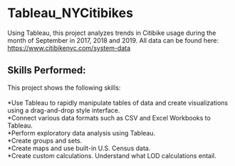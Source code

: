# Tableau_NYCitibikes
Using Tableau, this project analyzes trends in Citibike usage during the month of September in 2017, 2018 and 2019.  All data can be found here: https://www.citibikenyc.com/system-data


## Skills Performed: 
This project shows the following skills:
<br><br>
*Use Tableau to rapidly manipulate tables of data and create visualizations using a drag-and-drop style interface. <br>
*Connect various data formats such as CSV and Excel Workbooks to Tableau.<br>
*Perform exploratory data analysis using Tableau.<br>
*Create groups and sets.<br>
*Create maps and use built-in U.S. Census data. <br>
*Create custom calculations.
Understand what LOD calculations entail.